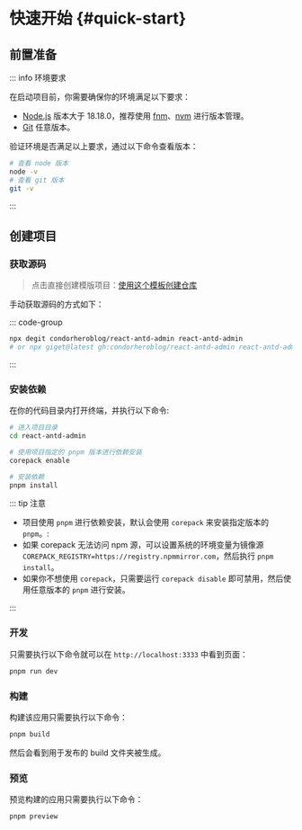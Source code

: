 # 快速开始 {#quick-start}

## 前置准备

::: info 环境要求

在启动项目前，你需要确保你的环境满足以下要求：

- [Node.js](https://nodejs.org/en) 版本大于 18.18.0，推荐使用 [fnm](https://github.com/Schniz/fnm)、[nvm](https://github.com/nvm-sh/nvm) 进行版本管理。
- [Git](https://git-scm.com/) 任意版本。

验证环境是否满足以上要求，通过以下命令查看版本：

```bash
# 查看 node 版本
node -v
# 查看 git 版本
git -v
```

:::

## 创建项目

### 获取源码

> 点击直接创建模版项目：[使用这个模板创建仓库](https://github.com/new?template_name=react-antd-admin&template_owner=condorheroblog)

手动获取源码的方式如下：

::: code-group

```sh [GitHub]
npx degit condorheroblog/react-antd-admin react-antd-admin
# or npx giget@latest gh:condorheroblog/react-antd-admin react-antd-admin
```

:::

### 安装依赖

在你的代码目录内打开终端，并执行以下命令:

```bash
# 进入项目目录
cd react-antd-admin

# 使用项目指定的 pnpm 版本进行依赖安装
corepack enable

# 安装依赖
pnpm install
```

::: tip 注意

- 项目使用 `pnpm` 进行依赖安装，默认会使用 `corepack` 来安装指定版本的 `pnpm`。:
- 如果 corepack 无法访问 npm 源，可以设置系统的环境变量为镜像源 `COREPACK_REGISTRY=https://registry.npmmirror.com`，然后执行 `pnpm install`。
- 如果你不想使用 `corepack`，只需要运行 `corepack disable` 即可禁用，然后使用任意版本的 `pnpm` 进行安装。

:::

### 开发

只需要执行以下命令就可以在 `http://localhost:3333` 中看到页面：

```bash
pnpm run dev
```

### 构建

构建该应用只需要执行以下命令：

```bash
pnpm build
```

然后会看到用于发布的 build 文件夹被生成。

### 预览

预览构建的应用只需要执行以下命令：

```bash
pnpm preview
```
